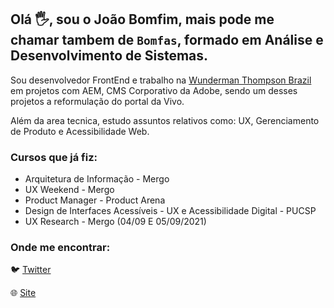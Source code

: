 ## Olá :raised_hand_with_fingers_splayed:, sou o João Bomfim, mais pode me chamar tambem de `Bomfas`, formado em Análise e Desenvolvimento de Sistemas.

Sou desenvolvedor FrontEnd e trabalho na [Wunderman Thompson Brazil](https://www.wundermanthompson.com/pt/brazil) em projetos com AEM, CMS Corporativo da Adobe, sendo um desses projetos a reformulação do portal da Vivo.

Além da area tecnica, estudo assuntos relativos como: UX, Gerenciamento de Produto e Acessibilidade Web.

### Cursos que já fiz:

- Arquitetura de Informação - Mergo
- UX Weekend - Mergo
- Product Manager - Product Arena
- Design de Interfaces Acessíveis - UX e Acessibilidade Digital - PUCSP
- UX Research - Mergo (04/09 E 05/09/2021)

### Onde me encontrar:

:bird: [Twitter](https://twitter.com/bomfasjr)

:globe_with_meridians: [Site](https://www.joaobomfim.com.br)
